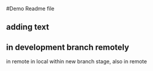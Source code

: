 #Demo Readme file

## adding text

## in development branch remotely
in remote
in local within new branch stage, also in remote
